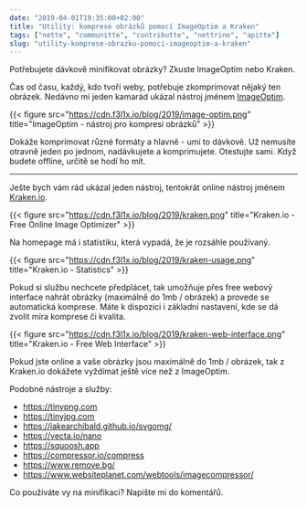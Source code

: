 ```yaml
---
date: "2019-04-01T19:35:00+02:00"
title: "Utility: komprese obrázků pomocí ImageOptim a Kraken"
tags: ["nette", "communitte", "contributte", "nettrine", "apitte"]
slug: "utility-komprese-obrazku-pomoci-imageoptim-a-kraken"
---
```


Potřebujete dávkově minifikovat obrázky? Zkuste ImageOptim nebo Kraken.

<!--more-->

Čas od času, každý, kdo tvoří weby, potřebuje zkomprimovat nějaký ten obrázek. Nedávno mi
jeden kamarád ukázal nástroj jménem [ImageOptim](https://imageoptim.com/).

{{< figure src="https://cdn.f3l1x.io/blog/2019/image-optim.png" title="ImageOptim - nástroj pro kompresi obrázků" >}}

Dokáže komprimovat různé formáty a hlavně - umí to dávkově. Už nemusíte otravně jeden po jednom, nadávkujete a komprimujete.
Otestujte sami. Když budete offline, určitě se hodí ho mít.

-----

Ješte bych vám rád ukázal jeden nástroj, tentokrát online nástroj jménem [Kraken.io](https://kraken.io/web-interface).

{{< figure src="https://cdn.f3l1x.io/blog/2019/kraken.png" title="Kraken.io - Free Online Image Optimizer" >}}

Na homepage má i statistiku, která vypadá, že je rozsáhle používaný.

{{< figure src="https://cdn.f3l1x.io/blog/2019/kraken-usage.png" title="Kraken.io - Statistics" >}}

Pokud si službu nechcete předplácet, tak umožňuje přes free webový interface nahrát obrázky (maximálně do 1mb / obrázek) a provede se
automatická komprese. Máte k dispozici i základní nastavení, kde se dá zvolit míra komprese či kvalita.

{{< figure src="https://cdn.f3l1x.io/blog/2019/kraken-web-interface.png" title="Kraken.io - Free Web Interface" >}}

Pokud jste online a vaše obrázky jsou maximálně do 1mb / obrázek, tak z Kraken.io dokážete vyždímat ještě více
než z ImageOptim.

Podobné nástroje a služby:

- https://tinypng.com
- https://tinyjpg.com
- https://jakearchibald.github.io/svgomg/
- https://vecta.io/nano
- https://squoosh.app
- https://compressor.io/compress
- https://www.remove.bg/
- https://www.websiteplanet.com/webtools/imagecompressor/

Co používáte vy na minifikaci? Napište mi do komentářů.

